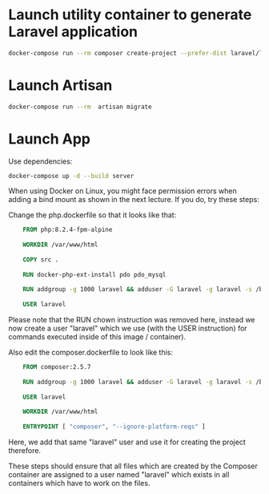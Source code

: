 # Launch utility container to generate Laravel application

```sh
docker-compose run --rm composer create-project --prefer-dist laravel/laravel .
``` 

# Launch Artisan

```sh
docker-compose run --rm  artisan migrate
``` 

# Launch App

Use dependencies:

```sh
docker-compose up -d --build server
```

When using Docker on Linux, you might face permission errors when adding a bind mount as shown in the next lecture. If you do, try these steps:

Change the php.dockerfile so that it looks like that:

```dockerfile
    FROM php:8.2.4-fpm-alpine
     
    WORKDIR /var/www/html
     
    COPY src .
     
    RUN docker-php-ext-install pdo pdo_mysql
     
    RUN addgroup -g 1000 laravel && adduser -G laravel -g laravel -s /bin/sh -D laravel
     
    USER laravel
```

Please note that the RUN chown instruction was removed here, instead we now create a user "laravel" which we use (with the USER instruction) for commands executed inside of this image / container).

Also edit the composer.dockerfile to look like this:

```dockerfile
    FROM composer:2.5.7
     
    RUN addgroup -g 1000 laravel && adduser -G laravel -g laravel -s /bin/sh -D laravel
     
    USER laravel
     
    WORKDIR /var/www/html
     
    ENTRYPOINT [ "composer", "--ignore-platform-reqs" ]
```

Here, we add that same "laravel" user and use it for creating the project therefore.

These steps should ensure that all files which are created by the Composer container are assigned to a user named "laravel" which exists in all containers which have to work on the files. 
